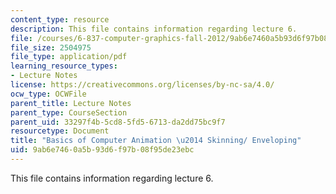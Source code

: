 ```yaml
---
content_type: resource
description: This file contains information regarding lecture 6.
file: /courses/6-837-computer-graphics-fall-2012/9ab6e7460a5b93d6f97b08f95de23ebc_MIT6_837F12_Lec06.pdf
file_size: 2504975
file_type: application/pdf
learning_resource_types:
- Lecture Notes
license: https://creativecommons.org/licenses/by-nc-sa/4.0/
ocw_type: OCWFile
parent_title: Lecture Notes
parent_type: CourseSection
parent_uid: 33297f4b-5cd8-5fd5-6713-da2dd75bc9f7
resourcetype: Document
title: "Basics of Computer Animation \u2014 Skinning/ Enveloping"
uid: 9ab6e746-0a5b-93d6-f97b-08f95de23ebc
---
```

This file contains information regarding lecture 6.